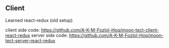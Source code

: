 ## Client

Learned react-redux (old setup)
 
client side code: https://github.com/A-K-M-Fozlol-Hoq/moon-tect-client-react-redux
server side code: https://github.com/A-K-M-Fozlol-Hoq/moon-tect-server-react-redux
